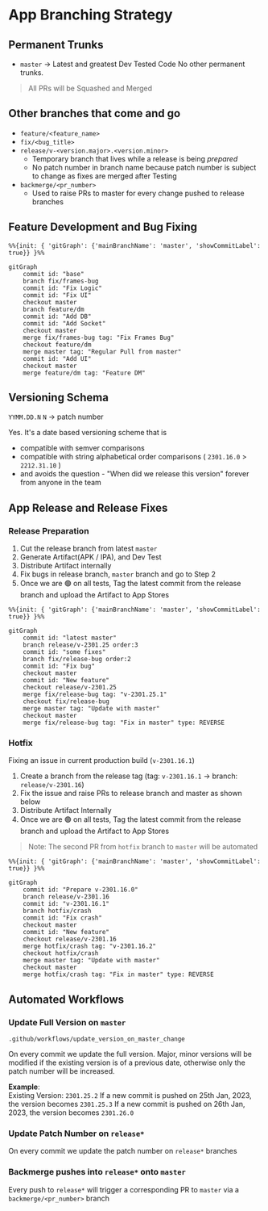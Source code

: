 # App Branching Strategy

## Permanent Trunks
* `master` -> Latest and greatest Dev Tested Code
No other permanent trunks.

> All PRs will be Squashed and Merged

## Other branches that come and go
* `feature/<feature_name>`
* `fix/<bug_title>`
* `release/v-<version.major>.<version.minor>` 
	* Temporary branch that lives while a release is being _prepared_
	* No patch number in branch name because patch number is subject to change as fixes are merged after Testing
* `backmerge/<pr_number>`
	* Used to raise PRs to master for every change pushed to release branches

## Feature Development and Bug Fixing
```mermaid
%%{init: { 'gitGraph': {'mainBranchName': 'master', 'showCommitLabel': true}} }%%

gitGraph
	commit id: "base"
	branch fix/frames-bug
	commit id: "Fix Logic"
	commit id: "Fix UI"
	checkout master
	branch feature/dm
	commit id: "Add DB"
	commit id: "Add Socket"
	checkout master
	merge fix/frames-bug tag: "Fix Frames Bug"
	checkout feature/dm
	merge master tag: "Regular Pull from master"
	commit id: "Add UI"
	checkout master
	merge feature/dm tag: "Feature DM"
```

## Versioning Schema
`YYMM.DD.N`
`N` -> patch number

Yes. It's a date based versioning scheme that is 
* compatible with semver comparisons
* compatible with string alphabetical order comparisons ( `2301.16.0` > `2212.31.10` )
* and avoids the question - "When did we release this version" forever from anyone in the team

## App Release and Release Fixes
### Release Preparation
1. Cut the release branch from latest `master`
1. Generate Artifact(APK / IPA), and Dev Test
1. Distribute Artifact internally
1. Fix bugs in release branch, `master` branch and go to Step 2
1. Once we are 🟢 on all tests, Tag the latest commit from the release branch and upload the Artifact to App Stores

```mermaid
%%{init: { 'gitGraph': {'mainBranchName': 'master', 'showCommitLabel': true}} }%%

gitGraph
	commit id: "latest master"
	branch release/v-2301.25 order:3
	commit id: "some fixes"
	branch fix/release-bug order:2
	commit id: "Fix bug"
	checkout master
	commit id: "New feature"
	checkout release/v-2301.25
	merge fix/release-bug tag: "v-2301.25.1"
	checkout fix/release-bug
	merge master tag: "Update with master"
	checkout master
	merge fix/release-bug tag: "Fix in master" type: REVERSE
```

### Hotfix
Fixing an issue in current production build (`v-2301.16.1`)
1. Create a branch from the release tag (tag: `v-2301.16.1` -> branch: `release/v-2301.16`)
1. Fix the issue and raise PRs to release branch and master as shown below
1. Distribute Artifact Internally
1. Once we are 🟢 on all tests, Tag the latest commit from the release branch and upload the Artifact to App Stores

> Note: The second PR from `hotfix` branch to `master` will be automated

```mermaid
%%{init: { 'gitGraph': {'mainBranchName': 'master', 'showCommitLabel': true}} }%%

gitGraph
	commit id: "Prepare v-2301.16.0"
	branch release/v-2301.16
	commit id: "v-2301.16.1"
	branch hotfix/crash
	commit id: "Fix crash"
	checkout master
	commit id: "New feature"
	checkout release/v-2301.16
	merge hotfix/crash tag: "v-2301.16.2"
	checkout hotfix/crash
	merge master tag: "Update with master"
	checkout master
	merge hotfix/crash tag: "Fix in master" type: REVERSE
```

## Automated Workflows
### Update Full Version on `master`
`.github/workflows/update_version_on_master_change`

On every commit we update the full version. Major, minor versions will be modified if the existing version is of a previous date, otherwise only the patch number will be increased.

**Example**:  
Existing Version: `2301.25.2`
If a new commit is pushed on 25th Jan, 2023, the version becomes `2301.25.3`
If a new commit is pushed on 26th Jan, 2023, the version becomes `2301.26.0`

### Update Patch Number on `release*`
On every commit we update the patch number on `release*` branches

### Backmerge pushes into `release*` onto `master`
Every push to `release*` will trigger a corresponding PR to `master` via a `backmerge/<pr_number>` branch

